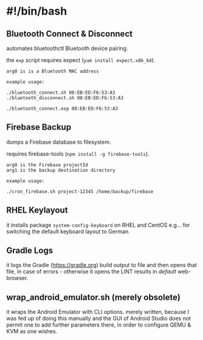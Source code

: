 # #!/bin/bash

## Bluetooth Connect & Disconnect
automates bluetoothctl Bluetooth device pairing.

the `exp` script requires expect (`yum install expect.x86_64`).

    arg0 is is a Bluetooth MAC address
    
    example usage:
    
    ./bluetooth_connect.sh 08:EB:ED:F6:53:A3
    ./bluetooth_disconnect.sh 08:EB:ED:F6:53:A3

    ./bluetooth_connect.exp 08:EB:ED:F6:53:A3

## Firebase Backup
dumps a Firebase database to filesystem.

requires firebase-tools (`npm install -g firebase-tools`).

    arg0 is the Firebase projectId
    arg1 is the backup destination directory
    
    example usage:
    
    ./cron_firebase.sh project-12345 /home/backup/firebase


## RHEL Keylayout
it installs package `system-config-keyboard` on RHEL and CentOS
e.g... for switching the default keyboard layout to German.

## Gradle Logs
it logs the Gradle (https://gradle.org) build output to file and then opens that file, in case of errors -
otherwise it opens the LINT results in *default* web-browser.

## wrap_android_emulator.sh (merely obsolete)
it wraps the Android Emulator with CLI options.
merely written, because I was fed up of doing this manually and
the GUI of Android Studio does not permit one to add further parameters
there, in order to configure QEMU & KVM as one wishes.
